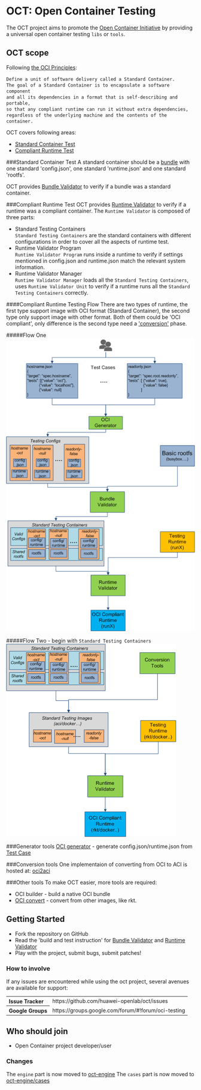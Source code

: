 # OCT: Open Container Testing

The OCT project aims to promote the [Open Container Initiative](http://www.opencontainers.org/) by providing a universal open container testing `libs` or `tools`.

## OCT scope
Following [the OCI Principles](https://github.com/opencontainers/specs): 
```
Define a unit of software delivery called a Standard Container. 
The goal of a Standard Container is to encapsulate a software component 
and all its dependencies in a format that is self-describing and portable, 
so that any compliant runtime can run it without extra dependencies, 
regardless of the underlying machine and the contents of the container.
```

OCT covers following areas:
- [Standard Container Test](#standard-container-test) 
- [Compliant Runtime Test](#compliant-runtime-test) 

###Standard Container Test
A standard container should be a [bundle](https://github.com/opencontainers/specs/blob/master/bundle.md) with one standard 'config.json', one standard 'runtime.json' and one standard 'rootfs'.

OCT provides [Bundle Validator](tools/bundleValidator/README.md) to verify if a bundle was a standard container.

###Compliant Runtime Test
OCT provides [Runtime Validator](tools/runtimeValidator/REAME.md) to verify if a runtime was a compliant container.
The `Runtime Validator` is composed of three parts:
  * Standard Testing Containers  
    `Standard Testing Containers` are the standard containers with different configurations in order to cover all the aspects of runtime test.
  * Runtime Validator Program  
    `Runtime Validator Program` runs inside a runtime to verify if settings mentioned in config.json and runtime.json match the relevant system information.
  * Runtime Validator Manager  
    `Runtime Validator Manager` loads all the `Standard Testing Containers`, uses `Runtime Validator Unit` to verify if a runtime runs all the `Standard Testing Containers` correctly.

####Compliant Runtime Testing Flow
There are two types of runtime, the first type support image with OCI format (Standard Container), the second type only support image with other format.
Both of them could be 'OCI compliant', only difference is the second type need a ['conversion'](#conversion-tools) phase.

#####Flow One            
![Compliant Runtime One](docs/static/runtime-validation-oci-standard.png "Compliant Runtime One")

#####Flow Two - begin with `Standard Testing Containers`
![Compliant Runtime Two](docs/static/runtime-validation-oci-standard2.png "Compliant Runtime Two")

###Generator tools
[OCI generator](tools/bundleValidator/README.md) - generate config.json/runtime.json from [Test Case](#test-case)

###Conversion tools
One implementaion of converting from OCI to ACI is hosted at: [oci2aci](https://github.com/huawei-openlab/oci2aci)

###Other tools
To make OCT easier, more tools are required:
- OCI builder - build a native OCI bundle
- [OCI convert](tools/ociConvert) - convert from other images, like rkt.


## Getting Started

- Fork the repository on GitHub
- Read the 'build and test instruction' for [Bundle Validator](tools/bundleValidator/README.md) and [Runtime Validator](tools/runtimeValidator/README.md)
- Play with the project, submit bugs, submit patches!

### How to involve
If any issues are encountered while using the oct project, several avenues are available for support:
<table>
<tr>
	<th align="left">
	Issue Tracker
	</th>
	<td>
	https://github.com/huawei-openlab/oct/issues
	</td>
</tr>
<tr>
	<th align="left">
	Google Groups
	</th>
	<td>
	https://groups.google.com/forum/#!forum/oci-testing
	</td>
</tr>
</table>


## Who should join
- Open Container project developer/user

### Changes
The `engine` part is now moved to [oct-engine](https://github.com/huawei-openlab/oct-engine)
The `cases` part is now moved to [oct-engine/cases](https://github.com/huawei-openlab/oct-engine/cases)
